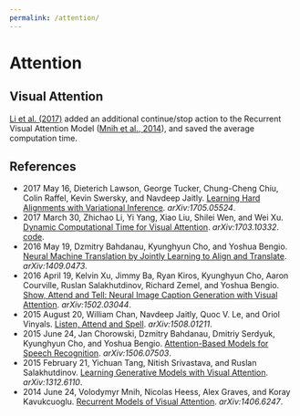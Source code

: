 ```yaml
---
permalink: /attention/
---
```

# Attention

## Visual Attention

[Li et al. (2017)](https://arxiv.org/abs/1703.10332) added an additional continue/stop action to the Recurrent Visual Attention Model ([Mnih et al., 2014](https://arxiv.org/abs/1406.6247)), and saved the average computation time.

## References

* 2017 May 16, Dieterich Lawson, George Tucker, Chung-Cheng Chiu, Colin Raffel, Kevin Swersky, and Navdeep Jaitly. [Learning Hard Alignments with Variational Inference](https://arxiv.org/abs/1705.05524). *arXiv:1705.05524*.
* 2017 March 30, Zhichao Li, Yi Yang, Xiao Liu, Shilei Wen, and Wei Xu. [Dynamic Computational Time for Visual Attention](https://arxiv.org/abs/1703.10332). *arXiv:1703.10332*. [code](https://github.com/baidu-research/DT-RAM).
* 2016 May 19, Dzmitry Bahdanau, Kyunghyun Cho, and Yoshua Bengio. [Neural Machine Translation by Jointly Learning to Align and Translate](https://arxiv.org/abs/1409.0473). *arXiv:1409.0473*.
* 2016 April 19, Kelvin Xu, Jimmy Ba, Ryan Kiros, Kyunghyun Cho, Aaron Courville, Ruslan Salakhutdinov, Richard Zemel, and Yoshua Bengio. [Show, Attend and Tell: Neural Image Caption Generation with Visual Attention](https://arxiv.org/abs/1502.03044). *arXiv:1502.03044*.
* 2015 August 20, William Chan, Navdeep Jaitly, Quoc V. Le, and Oriol Vinyals. [Listen, Attend and Spell](https://arxiv.org/abs/1508.01211). *arXiv:1508.01211*.
* 2015 June 24, Jan Chorowski, Dzmitry Bahdanau, Dmitriy Serdyuk, Kyunghyun Cho, and Yoshua Bengio. [Attention-Based Models for Speech Recognition](https://arxiv.org/abs/1506.07503). *arXiv:1506.07503*.
* 2015 February 21, Yichuan Tang, Nitish Srivastava, and Ruslan Salakhutdinov. [Learning Generative Models with Visual Attention](https://arxiv.org/abs/1312.6110). *arXiv:1312.6110*.
* 2014 June 24, Volodymyr Mnih, Nicolas Heess, Alex Graves, and Koray Kavukcuoglu. [Recurrent Models of Visual Attention](https://arxiv.org/abs/1406.6247). *arXiv:1406.6247*.
